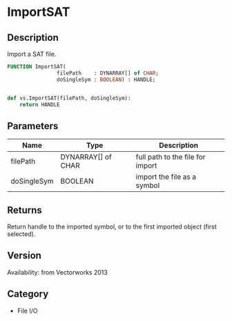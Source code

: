 # ImportSAT

## Description
Import a SAT file.

```pascal
FUNCTION ImportSAT(
				filePath    : DYNARRAY[] of CHAR;
				doSingleSym : BOOLEAN) : HANDLE;
```

```python

def vs.ImportSAT(filePath, doSingleSym):
    return HANDLE
```

## Parameters
|Name|Type|Description|
|---|---|---|
|filePath|DYNARRAY[] of CHAR|full path to the file for import|
|doSingleSym|BOOLEAN|import the file as a symbol|

## Returns
Return handle to the imported symbol, or to the first imported object (first selected).

## Version
Availability: from Vectorworks 2013
## Category
* File I/O

